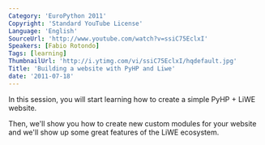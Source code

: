```yaml
---
Category: 'EuroPython 2011'
Copyright: 'Standard YouTube License'
Language: 'English'
SourceUrl: 'http://www.youtube.com/watch?v=ssiC75EclxI'
Speakers: [Fabio Rotondo]
Tags: [learning]
ThumbnailUrl: 'http://i.ytimg.com/vi/ssiC75EclxI/hqdefault.jpg'
Title: 'Building a website with PyHP and Liwe'
date: '2011-07-18'
---
```

In this session, you will start learning how to create a simple PyHP + LiWE
website.

Then, we'll show you how to create new custom modules for your website and
we'll show up some great features of the LiWE ecosystem.

